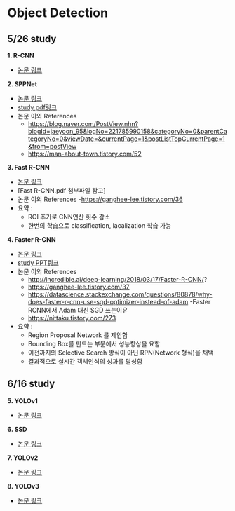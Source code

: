 # Object Detection

## 5/26 study

**1. R-CNN**
- [논문 링크](https://arxiv.org/abs/1311.2524)

**2. SPPNet**
- [논문 링크](https://arxiv.org/abs/1406.4729)
- [study pdf링크](https://drive.google.com/file/d/1SDbFpJMEJeqFp5KFroLMUAqtVsBLzOaL/view?usp=sharing)
- 논문 이외 References
   - https://blog.naver.com/PostView.nhn?blogId=jaeyoon_95&logNo=221785990158&categoryNo=0&parentCategoryNo=0&viewDate=&currentPage=1&postListTopCurrentPage=1&from=postView
   - https://man-about-town.tistory.com/52

**3. Fast R-CNN**
- [논문 링크](https://arxiv.org/abs/1506.01497) 
- [Fast R-CNN.pdf 첨부파일 참고]
- 논문 이외 References
   -https://ganghee-lee.tistory.com/36
- 요약 : 
   - ROI 추가로 CNN연산 횟수 감소
   - 한번의 학습으로 classification, lacalization 학습 가능
   
**4. Faster R-CNN**
- [논문 링크](https://arxiv.org/abs/1506.01497)
- [study PPT링크](https://docs.google.com/presentation/d/13PpVQUB_BIWYVsJKqW-ZgRYIEsQdBoZ_Ggm1263yXsM/edit?usp=sharing)
- 논문 이외 References
   - http://incredible.ai/deep-learning/2018/03/17/Faster-R-CNN/?
   - https://ganghee-lee.tistory.com/37
   - https://datascience.stackexchange.com/questions/80878/why-does-faster-r-cnn-use-sgd-optimizer-instead-of-adam	-Faster RCNN에서 Adam 대신 SGD 쓰는이유
   - https://nittaku.tistory.com/273
- 요약 : 
   - Region Proposal Network 를 제안함
   - Bounding Box를 만드는 부분에서 성능향상을 요함
   - 이전까지의 Selective Search 방식이 아닌 RPN(Network 형식)을 채택
   - 결과적으로 실시간 객체인식의 성과를 달성함

## 6/16 study

**5. YOLOv1**
- [논문 링크](https://arxiv.org/abs/1506.02640)

**6. SSD**
- [논문 링크](https://arxiv.org/abs/1512.02325)

**7. YOLOv2**
- [논문 링크](https://arxiv.org/abs/1612.08242)

**8. YOLOv3**
- [논문 링크](https://arxiv.org/abs/1804.02767)
